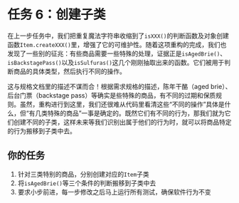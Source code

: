 # 任务 6：创建子类

在上一步任务中，我们把重复魔法字符串收缩到了`isXXX()`的判断函数及对象创建函数`Item.createXXX()`里，增强了它的可维护性。随着这项重构的完成，我们也发现了一些别的征兆：有些商品需要一些特殊的处理，证据正是`isAgedBrie()`、`isBackstagePass()`以及`isSulfuras()`这几个刚刚抽取出来的函数。它们被用于判断商品的具体类型，然后执行不同的操作。

这与规格文档里的描述不谋而合！根据需求规格的描述，陈年干酪（aged brie）、后台门票（backstage pass）等确实是些特殊的商品，有不同的过期和保质规则。虽然，重构进行到这里，我们还很难从代码里看清这些“不同的操作”具体是什么，但“有几类特殊的商品”一事是确定的。既然它们有不同的行为，那我们就为它们创建不同的子类，这样未来等我们识别出属于他们的行为时，就可以将商品特定的行为搬移到子类中去。

## 你的任务

1. 针对三类特别的商品，分别创建对应的`Item`子类
2. 将`isAgedBrie()`等三个条件的判断搬移到子类中去
3. 要求小步前进，每一步修改之后马上运行所有测试，确保软件行为不变

